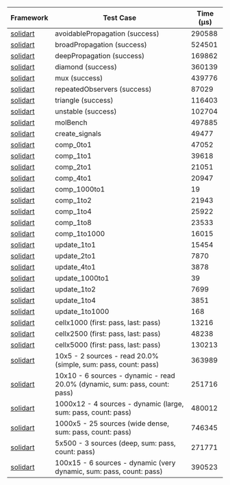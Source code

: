 | Framework | Test Case | Time (μs) |
| --- | --- | --- |
| [solidart](https://github.com/nank1ro/solidart) | avoidablePropagation (success) | 290588 |
| [solidart](https://github.com/nank1ro/solidart) | broadPropagation (success) | 524501 |
| [solidart](https://github.com/nank1ro/solidart) | deepPropagation (success) | 169862 |
| [solidart](https://github.com/nank1ro/solidart) | diamond (success) | 360139 |
| [solidart](https://github.com/nank1ro/solidart) | mux (success) | 439776 |
| [solidart](https://github.com/nank1ro/solidart) | repeatedObservers (success) | 87029 |
| [solidart](https://github.com/nank1ro/solidart) | triangle (success) | 116403 |
| [solidart](https://github.com/nank1ro/solidart) | unstable (success) | 102704 |
| [solidart](https://github.com/nank1ro/solidart) | molBench | 497885 |
| [solidart](https://github.com/nank1ro/solidart) | create_signals | 49477 |
| [solidart](https://github.com/nank1ro/solidart) | comp_0to1 | 47052 |
| [solidart](https://github.com/nank1ro/solidart) | comp_1to1 | 39618 |
| [solidart](https://github.com/nank1ro/solidart) | comp_2to1 | 21051 |
| [solidart](https://github.com/nank1ro/solidart) | comp_4to1 | 20947 |
| [solidart](https://github.com/nank1ro/solidart) | comp_1000to1 | 19 |
| [solidart](https://github.com/nank1ro/solidart) | comp_1to2 | 21943 |
| [solidart](https://github.com/nank1ro/solidart) | comp_1to4 | 25922 |
| [solidart](https://github.com/nank1ro/solidart) | comp_1to8 | 23533 |
| [solidart](https://github.com/nank1ro/solidart) | comp_1to1000 | 16015 |
| [solidart](https://github.com/nank1ro/solidart) | update_1to1 | 15454 |
| [solidart](https://github.com/nank1ro/solidart) | update_2to1 | 7870 |
| [solidart](https://github.com/nank1ro/solidart) | update_4to1 | 3878 |
| [solidart](https://github.com/nank1ro/solidart) | update_1000to1 | 39 |
| [solidart](https://github.com/nank1ro/solidart) | update_1to2 | 7699 |
| [solidart](https://github.com/nank1ro/solidart) | update_1to4 | 3851 |
| [solidart](https://github.com/nank1ro/solidart) | update_1to1000 | 168 |
| [solidart](https://github.com/nank1ro/solidart) | cellx1000 (first: pass, last: pass) | 13216 |
| [solidart](https://github.com/nank1ro/solidart) | cellx2500 (first: pass, last: pass) | 48238 |
| [solidart](https://github.com/nank1ro/solidart) | cellx5000 (first: pass, last: pass) | 130213 |
| [solidart](https://github.com/nank1ro/solidart) | 10x5 - 2 sources - read 20.0% (simple, sum: pass, count: pass) | 363989 |
| [solidart](https://github.com/nank1ro/solidart) | 10x10 - 6 sources - dynamic - read 20.0% (dynamic, sum: pass, count: pass) | 251716 |
| [solidart](https://github.com/nank1ro/solidart) | 1000x12 - 4 sources - dynamic (large, sum: pass, count: pass) | 480012 |
| [solidart](https://github.com/nank1ro/solidart) | 1000x5 - 25 sources (wide dense, sum: pass, count: pass) | 746345 |
| [solidart](https://github.com/nank1ro/solidart) | 5x500 - 3 sources (deep, sum: pass, count: pass) | 271771 |
| [solidart](https://github.com/nank1ro/solidart) | 100x15 - 6 sources - dynamic (very dynamic, sum: pass, count: pass) | 390523 |
